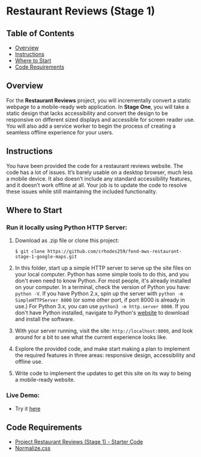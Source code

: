 # Restaurant Reviews (Stage 1)

## Table of Contents

- [Overview](#overview)
- [Instructions](#instructions)
- [Where to Start](#where-to-start)
- [Code Requirements](#code-requirements)

## Overview

For the **Restaurant Reviews** project, you will incrementally convert a static webpage to a mobile-ready web application. In **Stage One**, you will take a static design that lacks accessibility and convert the design to be responsive on different sized displays and accessible for screen reader use. You will also add a service worker to begin the process of creating a seamless offline experience for your users.

## Instructions

You have been provided the code for a restaurant reviews website. The code has a lot of issues. It’s barely usable on a desktop browser, much less a mobile device. It also doesn’t include any standard accessibility features, and it doesn’t work offline at all. Your job is to update the code to resolve these issues while still maintaining the included functionality.

## Where to Start

### Run it locally using Python HTTP Server:

1. Download as .zip file or clone this project:

   ```
   $ git clone https://github.com/crhodes259/fend-mws-restaurant-stage-1-google-maps.git
   ```

2. In this folder, start up a simple HTTP server to serve up the site files on your local computer. Python has some simple tools to do this, and you don't even need to know Python. For most people, it's already installed on your computer. In a terminal, check the version of Python you have: `python -V`. If you have Python 2.x, spin up the server with `python -m SimpleHTTPServer 8000` (or some other port, if port 8000 is already in use.) For Python 3.x, you can use `python3 -m http.server 8000`. If you don't have Python installed, navigate to Python's [website](https://www.python.org/) to download and install the software.

3. With your server running, visit the site: `http://localhost:8000`, and look around for a bit to see what the current experience looks like.
4. Explore the provided code, and make start making a plan to implement the required features in three areas: responsive design, accessibility and offline use.
5. Write code to implement the updates to get this site on its way to being a mobile-ready website.

### Live Demo:

- Try it [here](https://crhodes259.github.io/fend-mws-restaurant-stage-1-google-maps/)

## Code Requirements

- [Project Restaurant Reviews (Stage 1) - Starter Code](https://github.com/udacity/mws-restaurant-stage-1)
- [Normalize.css](https://necolas.github.io/normalize.css/)
